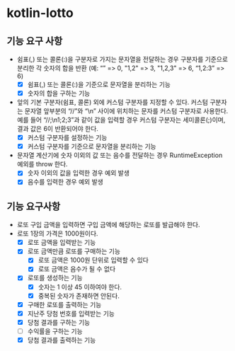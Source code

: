 # kotlin-lotto

## 기능 요구 사항

- 쉼표(,) 또는 콜론(:)을 구분자로 가지는 문자열을 전달하는 경우 구분자를 기준으로 분리한 각 숫자의 합을 반환 (예: “” => 0, "1,2" => 3, "1,2,3" => 6, “1,2:3” => 6)
  - [x] 쉼표(,) 또는 콜론(:)을 기준으로 문자열을 분리하는 기능
  - [x] 숫자의 합을 구하는 기능
- 앞의 기본 구분자(쉼표, 콜론) 외에 커스텀 구분자를 지정할 수 있다. 커스텀 구분자는 문자열 앞부분의 “//”와 “\n” 사이에 위치하는 문자를 커스텀 구분자로 사용한다. 예를 들어 “//;\n1;2;3”과
  같이 값을 입력할 경우 커스텀 구분자는 세미콜론(;)이며, 결과 값은 6이 반환되어야 한다.
  - [x] 커스텀 구분자를 설정하는 기능
  - [x] 커스텀 구분자를 기준으로 문자열을 분리하는 기능
- 문자열 계산기에 숫자 이외의 값 또는 음수를 전달하는 경우 RuntimeException 예외를 throw 한다.
  - [x] 숫자 이외의 값을 입력한 경우 예외 발생
  - [x] 음수를 입력한 경우 예외 발생

## 기능 요구사항

- 로또 구입 금액을 입력하면 구입 금액에 해당하는 로또를 발급해야 한다.
- 로또 1장의 가격은 1000원이다.
  - [x] 로또 금액을 입력받는 기능
  - [x] 로또 금액만큼 로또를 구매하는 기능
    - [x] 로또 금액은 1000원 단위로 입력할 수 있다
    - [x] 로또 금액은 음수가 될 수 없다
  - [x] 로또를 생성하는 기능
    - [x] 숫자는 1 이상 45 이하여야 한다.
    - [x] 중복된 숫자가 존재하면 안된다.
  - [x] 구매한 로또를 출력하는 기능
  - [x] 지난주 당첨 번호를 입력받는 기능
  - [x] 당첨 결과를 구하는 기능
  - [ ] 수익률을 구하는 기능
  - [x] 당첨 결과를 출력하는 기능
